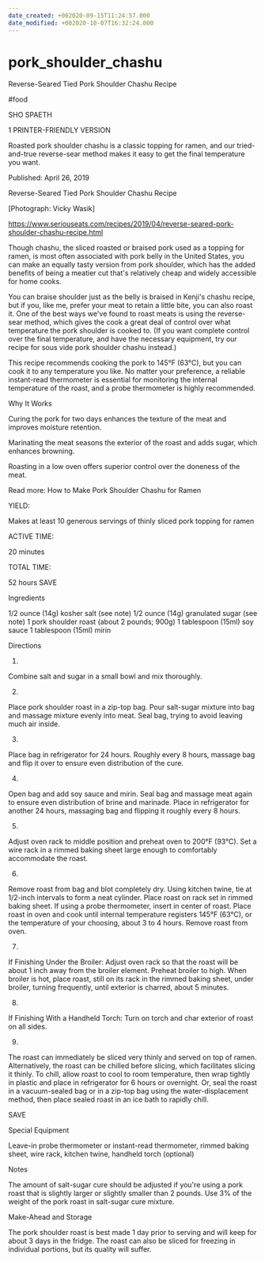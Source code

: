 ```yaml
---
date_created: +002020-09-15T11:24:57.000
date_modified: +002020-10-07T16:32:24.000
---
```


# pork_shoulder_chashu

Reverse-Seared Tied Pork Shoulder Chashu Recipe

#food

SHO SPAETH

1 PRINTER-FRIENDLY VERSION

Roasted pork shoulder chashu is a classic topping for ramen, and our tried-and-true reverse-sear method makes it easy to get the final temperature you want.

Published: April 26, 2019

Reverse-Seared Tied Pork Shoulder Chashu Recipe

[Photograph: Vicky Wasik]

https://www.seriouseats.com/recipes/2019/04/reverse-seared-pork-shoulder-chashu-recipe.html

Though chashu, the sliced roasted or braised pork used as a topping for ramen, is most often associated with pork belly in the United States, you can make an equally tasty version from pork shoulder, which has the added benefits of being a meatier cut that's relatively cheap and widely accessible for home cooks.

You can braise shoulder just as the belly is braised in Kenji's chashu recipe, but if you, like me, prefer your meat to retain a little bite, you can also roast it. One of the best ways we've found to roast meats is using the reverse-sear method, which gives the cook a great deal of control over what temperature the pork shoulder is cooked to. (If you want complete control over the final temperature, and have the necessary equipment, try our recipe for sous vide pork shoulder chashu instead.)

This recipe recommends cooking the pork to 145°F (63°C), but you can cook it to any temperature you like. No matter your preference, a reliable instant-read thermometer is essential for monitoring the internal temperature of the roast, and a probe thermometer is highly recommended.

Why It Works

Curing the pork for two days enhances the texture of the meat and improves moisture retention.

Marinating the meat seasons the exterior of the roast and adds sugar, which enhances browning.

Roasting in a low oven offers superior control over the doneness of the meat.

Read more: How to Make Pork Shoulder Chashu for Ramen

YIELD:

Makes at least 10 generous servings of thinly sliced pork topping for ramen

ACTIVE TIME:

20 minutes

TOTAL TIME:

52 hours
 SAVE

Ingredients

1/2 ounce (14g) kosher salt (see note)
1/2 ounce (14g) granulated sugar (see note)
1 pork shoulder roast (about 2 pounds; 900g)
1 tablespoon (15ml) soy sauce
1 tablespoon (15ml) mirin

Directions

1.

Combine salt and sugar in a small bowl and mix thoroughly.

2.

Place pork shoulder roast in a zip-top bag. Pour salt-sugar mixture into bag and massage mixture evenly into meat. Seal bag, trying to avoid leaving much air inside.

3.

Place bag in refrigerator for 24 hours. Roughly every 8 hours, massage bag and flip it over to ensure even distribution of the cure.

4.

Open bag and add soy sauce and mirin. Seal bag and massage meat again to ensure even distribution of brine and marinade. Place in refrigerator for another 24 hours, massaging bag and flipping it roughly every 8 hours.

5.

Adjust oven rack to middle position and preheat oven to 200°F (93°C). Set a wire rack in a rimmed baking sheet large enough to comfortably accommodate the roast.

6.

Remove roast from bag and blot completely dry. Using kitchen twine, tie at 1/2-inch intervals to form a neat cylinder. Place roast on rack set in rimmed baking sheet. If using a probe thermometer, insert in center of roast. Place roast in oven and cook until internal temperature registers 145°F (63°C), or the temperature of your choosing, about 3 to 4 hours. Remove roast from oven.

7.

If Finishing Under the Broiler: Adjust oven rack so that the roast will be about 1 inch away from the broiler element. Preheat broiler to high. When broiler is hot, place roast, still on its rack in the rimmed baking sheet, under broiler, turning frequently, until exterior is charred, about 5 minutes.

8.

If Finishing With a Handheld Torch: Turn on torch and char exterior of roast on all sides.

9.

The roast can immediately be sliced very thinly and served on top of ramen. Alternatively, the roast can be chilled before slicing, which facilitates slicing it thinly. To chill, allow roast to cool to room temperature, then wrap tightly in plastic and place in refrigerator for 6 hours or overnight. Or, seal the roast in a vacuum-sealed bag or in a zip-top bag using the water-displacement method, then place sealed roast in an ice bath to rapidly chill.

 SAVE

Special Equipment

Leave-in probe thermometer or instant-read thermometer, rimmed baking sheet, wire rack, kitchen twine, handheld torch (optional)

Notes

The amount of salt-sugar cure should be adjusted if you're using a pork roast that is slightly larger or slightly smaller than 2 pounds. Use 3% of the weight of the pork roast in salt-sugar cure mixture.

Make-Ahead and Storage

The pork shoulder roast is best made 1 day prior to serving and will keep for about 3 days in the fridge. The roast can also be sliced for freezing in individual portions, but its quality will suffer.
